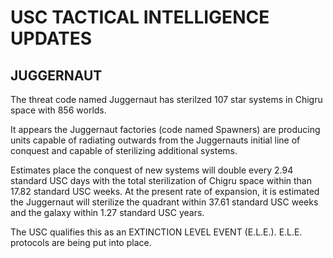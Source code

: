 # USC TACTICAL INTELLIGENCE UPDATES

## JUGGERNAUT
The threat code named Juggernaut has sterilzed 107 star systems in Chigru space with 856 worlds.

It appears the Juggernaut factories (code named Spawners) are producing units capable of radiating outwards from the Juggernauts initial line of conquest and capable of sterilizing additional systems. 

Estimates place the conquest of new systems will double every 2.94 standard USC days with the total sterilization of Chigru space within than 17.82 standard USC weeks. At the present rate of expansion, it is estimated the Juggernaut will sterilize the quadrant within 37.61 standard USC weeks and the galaxy within 1.27 standard USC years.

The USC qualifies this as an EXTINCTION LEVEL EVENT (E.L.E.). E.L.E. protocols are being put into place.


